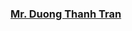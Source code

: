 <h3>
<a href="https://scholar.google.com/citations?user=kz_chQ4AAAAJ&hl=en">
Mr. Duong Thanh Tran
</a>
</h3>
